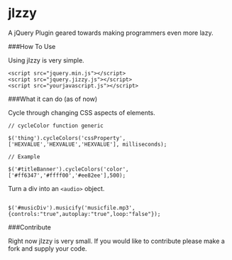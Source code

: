 jIzzy
=====

A jQuery Plugin geared towards making programmers even more lazy.

###How To Use

Using jIzzy is very simple.

```
<script src="jquery.min.js"></script>
<script src="jquery.jizzy.js"></script>
<script src="yourjavascript.js"></script>
```

###What it can do (as of now)

Cycle through changing CSS aspects of elements.

```
// cycleColor function generic

$('thing').cycleColors('cssProperty',['HEXVALUE','HEXVALUE','HEXVALUE'], milliseconds);

// Example

$('#titleBanner').cycleColors('color',['#ff6347','#ffff00','#ee82ee'],500);
```

Turn a div into an ```<audio>``` object.

```

$('#musicDiv').musicify('musicfile.mp3', {controls:"true",autoplay:"true",loop:"false"});

```

###Contribute

Right now jIzzy is very small. If you would like to contribute please make a fork and supply your code.
